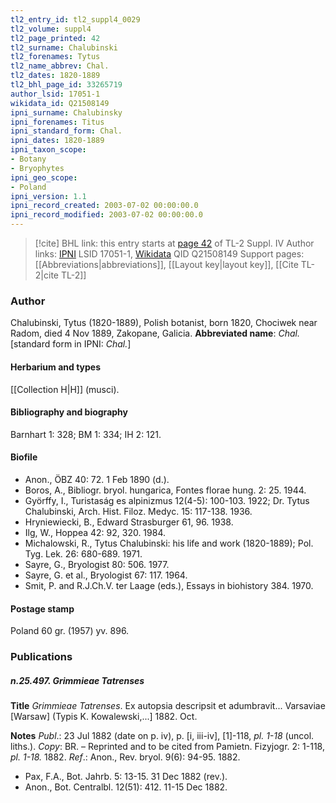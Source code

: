 ```yaml
---
tl2_entry_id: tl2_suppl4_0029
tl2_volume: suppl4
tl2_page_printed: 42
tl2_surname: Chalubinski
tl2_forenames: Tytus
tl2_name_abbrev: Chal.
tl2_dates: 1820-1889
tl2_bhl_page_id: 33265719
author_lsid: 17051-1
wikidata_id: Q21508149
ipni_surname: Chalubinsky
ipni_forenames: Titus
ipni_standard_form: Chal.
ipni_dates: 1820-1889
ipni_taxon_scope: 
- Botany
- Bryophytes
ipni_geo_scope: 
- Poland
ipni_version: 1.1
ipni_record_created: 2003-07-02 00:00:00.0
ipni_record_modified: 2003-07-02 00:00:00.0
---
```


> [!cite] BHL link: this entry starts at [page 42](https://www.biodiversitylibrary.org/page/33265719) of TL-2 Suppl. IV
> Author links: [IPNI](https://www.ipni.org/a/17051-1) LSID 17051-1, [Wikidata](https://www.wikidata.org/wiki/Q21508149) QID Q21508149
> Support pages: [[Abbreviations|abbreviations]], [[Layout key|layout key]], [[Cite TL-2|cite TL-2]]

### Author

Chalubinski, Tytus (1820-1889), Polish botanist, born 1820, Chociwek near Radom, died 4 Nov 1889, Zakopane, Galicia. 
**Abbreviated name**: *Chal.* \[standard form in IPNI: *Chal.*\]

#### Herbarium and types

[[Collection H|H]] (musci).

#### Bibliography and biography

Barnhart 1: 328; BM 1: 334; IH 2: 121.

#### Biofile

- Anon., ÖBZ 40: 72. 1 Feb 1890 (d.).
- Boros, A., Bibliogr. bryol. hungarica, Fontes florae hung. 2: 25. 1944.
- Györffy, I., Turistaság es alpinizmus 12(4-5): 100-103. 1922; Dr. Tytus Chalubinski, Arch. Hist. Filoz. Medyc. 15: 117-138. 1936.
- Hryniewiecki, B., Edward Strasburger 61, 96. 1938.
- Ilg, W., Hoppea 42: 92, 320. 1984.
- Michalowski, R., Tytus Chalubinski: his life and work (1820-1889); Pol. Tyg. Lek. 26: 680-689. 1971.
- Sayre, G., Bryologist 80: 506. 1977.
- Sayre, G. et al., Bryologist 67: 117. 1964.
- Smit, P. and R.J.Ch.V. ter Laage (eds.), Essays in biohistory 384. 1970.

#### Postage stamp

Poland 60 gr. (1957) yv. 896.

### Publications

##### n.25.497. Grimmieae Tatrenses

**Title**
*Grimmieae Tatrenses*. Ex autopsia descripsit et adumbravit... Varsaviae \[Warsaw\] (Typis K. Kowalewski,...\] 1882. Oct.

**Notes**
*Publ*.: 23 Jul 1882 (date on p. iv), p. \[i, iii-iv\], \[1\]-118, *pl. 1-18* (uncol. liths.). *Copy*: BR. – Reprinted and to be cited from Pamietn. Fizyjogr. 2: 1-118, *pl. 1-18.* 1882.
*Ref*.: Anon., Rev. bryol. 9(6): 94-95. 1882.
- Pax, F.A., Bot. Jahrb. 5: 13-15. 31 Dec 1882 (rev.).
- Anon., Bot. Centralbl. 12(51): 412. 11-15 Dec 1882.

